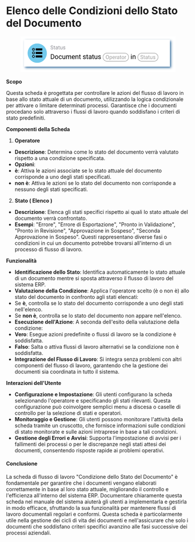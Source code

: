 # Elenco delle Condizioni dello Stato del Documento

<figure><img src="../../../.gitbook/assets/userlmn_e9d6da331deceed4f330358635d6b605.png" alt=""><figcaption></figcaption></figure>

**Scopo**

Questa scheda è progettata per controllare le azioni del flusso di lavoro in base allo stato attuale di un documento, utilizzando la logica condizionale per attivare o limitare determinati processi. Garantisce che i documenti procedano solo attraverso i flussi di lavoro quando soddisfano i criteri di stato predefiniti.

**Componenti della Scheda**

1. **Operatore**
* **Descrizione**: Determina come lo stato del documento verrà valutato rispetto a una condizione specificata.
* **Opzioni**:
* **è**: Attiva le azioni associate se lo stato attuale del documento corrisponde a uno degli stati specificati.
* **non è**: Attiva le azioni se lo stato del documento non corrisponde a nessuno degli stati specificati.
2. **Stato ( Elenco )**&#x20;
* **Descrizione**: Elenca gli stati specifici rispetto ai quali lo stato attuale del documento verrà confrontato.
* **Esempi**: "Errore", "Errore di Esportazione", "Pronto in Validazione", "Pronto in Revisione", "Approvazione in Sospeso", "Seconda Approvazione in Sospeso". Questi rappresentano diverse fasi o condizioni in cui un documento potrebbe trovarsi all'interno di un processo di flusso di lavoro.

**Funzionalità**

* **Identificazione dello Stato**: Identifica automaticamente lo stato attuale di un documento mentre si sposta attraverso il flusso di lavoro del sistema ERP.
* **Valutazione della Condizione**: Applica l'operatore scelto (è o non è) allo stato del documento in confronto agli stati elencati:
* Se **è**, controlla se lo stato del documento corrisponde a uno degli stati nell'elenco.
* Se **non è**, controlla se lo stato del documento non appare nell'elenco.
* **Esecuzione dell'Azione**: A seconda dell'esito della valutazione della condizione:
* **Vero**: Esegue azioni predefinite o flussi di lavoro se la condizione è soddisfatta.
* **Falso**: Salta o attiva flussi di lavoro alternativi se la condizione non è soddisfatta.
* **Integrazione del Flusso di Lavoro**: Si integra senza problemi con altri componenti del flusso di lavoro, garantendo che la gestione dei documenti sia coordinata in tutto il sistema.

**Interazioni dell'Utente**

* **Configurazione e Impostazione**: Gli utenti configurano la scheda selezionando l'operatore e specificando gli stati rilevanti. Questa configurazione può coinvolgere semplici menu a discesa o caselle di controllo per la selezione di stati e operatori.
* **Monitoraggio e Gestione**: Gli utenti possono monitorare l'attività della scheda tramite un cruscotto, che fornisce informazioni sulle condizioni di stato monitorate e sulle azioni intraprese in base a tali condizioni.
* **Gestione degli Errori e Avvisi**: Supporta l'impostazione di avvisi per i fallimenti dei processi o per le discrepanze negli stati attesi dei documenti, consentendo risposte rapide ai problemi operativi.

#### Conclusione

La scheda di flusso di lavoro "Condizione dello Stato del Documento" è fondamentale per garantire che i documenti vengano elaborati correttamente in base al loro stato attuale, migliorando il controllo e l'efficienza all'interno del sistema ERP. Documentare chiaramente questa scheda nel manuale del sistema aiuterà gli utenti a implementarla e gestirla in modo efficace, sfruttando la sua funzionalità per mantenere flussi di lavoro documentali regolari e conformi. Questa scheda è particolarmente utile nella gestione dei cicli di vita dei documenti e nell'assicurare che solo i documenti che soddisfano criteri specifici avanzino alle fasi successive dei processi aziendali.
